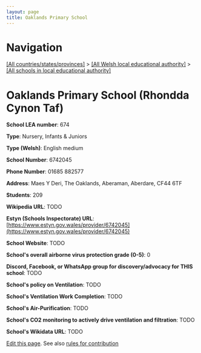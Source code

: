 ```yaml
---
layout: page
title: Oaklands Primary School
---
```

# Navigation

[[All countries/states/provinces]](../../..) > [[All Welsh local educational authority]](../..) > [[All schools in local educational authority]](..)

# Oaklands Primary School (Rhondda Cynon Taf)

**School LEA number**: 674

**Type**: Nursery, Infants & Juniors

**Type (Welsh)**: English medium

**School Number**: 6742045

**Phone Number**: 01685 882577

**Address**: Maes Y Deri, The Oaklands, Aberaman, Aberdare, CF44 6TF

**Students**: 209

**Wikipedia URL**: TODO

**Estyn (Schools Inspectorate) URL**: [https://www.estyn.gov.wales/provider/6742045](https://www.estyn.gov.wales/provider/6742045)

**School Website**: TODO

**School's overall airborne virus protection grade (0-5)**: 0

**Discord, Facebook, or WhatsApp group for discovery/advocacy for THIS school**: TODO

**School's policy on Ventilation**: TODO

**School's Ventilation Work Completion**: TODO

**School's Air-Purification**: TODO

**School's CO2 monitoring to actively drive ventilation and filtration**: TODO

**School's Wikidata URL**: TODO




[Edit this page](https://github.com/VentilationProject/Wales/edit/prif/./Rhondda_Cynon_Taf/Oaklands_Primary_School.md). See also [rules for contribution](../../../contribution-rules/)
